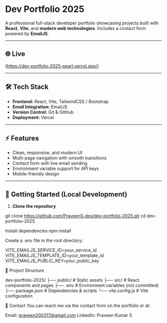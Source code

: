 # Dev Portfolio 2025

A professional full-stack developer portfolio showcasing projects built with **React**, **Vite**, and **modern web technologies**. Includes a contact form powered by **EmailJS**.

---

## 🌐 Live

(https://dev-portfolio-2025-pearl.vercel.app/)

---

## 🛠 Tech Stack

- **Frontend:** React, Vite, TailwindCSS / Bootstrap  
- **Email Integration:** EmailJS  
- **Version Control:** Git & GitHub  
- **Deployment:** Vercel  

---

## ⚡ Features

- Clean, responsive, and modern UI  
- Multi-page navigation with smooth transitions  
- Contact form with live email sending  
- Environment variable support for API keys  
- Mobile-friendly design  

---

## 🚀 Getting Started (Local Development)

1. **Clone the repository**

git clone https://github.com/PraveenS-dev/dev-portfolio-2025.git
cd dev-portfolio-2025

Install dependencies
npm install

Create a .env file in the root directory:

VITE_EMAILJS_SERVICE_ID=your_service_id
VITE_EMAILJS_TEMPLATE_ID=your_template_id
VITE_EMAILJS_PUBLIC_KEY=your_public_key

📂 Project Structure

dev-portfolio-2025/
├── public/          # Static assets
├── src/             # React components and pages
├── .env             # Environment variables (not committed)
├── package.json     # Dependencies & scripts
└── vite.config.js   # Vite configuration

📧 Contact
You can reach me via the contact form on the portfolio or at:

Email: praveen200317@gmail.com
LinkedIn: Praveen Kumar S